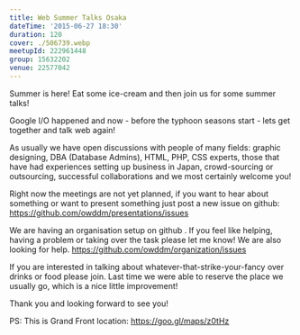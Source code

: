 ```yaml
---
title: Web Summer Talks Osaka
dateTime: '2015-06-27 18:30'
duration: 120
cover: ./506739.webp
meetupId: 222961448
group: 15632202
venue: 22577042
---
```


Summer is here! Eat some ice-cream and then join us for some summer talks!

Google I/O happened and now - before the typhoon seasons start - lets get together and talk web again!

As usually we have open discussions with people of many fields: graphic designing, DBA (Database Admins), HTML, PHP, CSS experts, those that have had experiences setting up business in Japan, crowd-sourcing or outsourcing, successful collaborations and we most certainly welcome you!

Right now the meetings are not yet planned, if you want to hear about something or want to present something just post a new issue on github: https://github.com/owddm/presentations/issues

We are having an organisation setup on github . If you feel like helping, having a problem or taking over the task please let me know! We are also looking for help. https://github.com/owddm/organization/issues

If you are interested in talking about whatever-that-strike-your-fancy over drinks or food please join. Last time we were able to reserve the place we usually go, which is a nice little improvement!

Thank you and looking forward to see you!

PS: This is Grand Front location: https://goo.gl/maps/z0tHz
